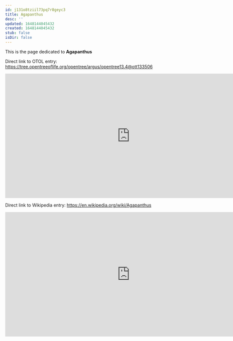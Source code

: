 ```yaml
---
id: j131o8tziil73pq7r8geyc3
title: Agapanthus
desc: ''
updated: 1648144045432
created: 1648144045432
stub: false
isDir: false
---
```

This is the page dedicated to **Agapanthus**


Direct link to OTOL entry: https://tree.opentreeoflife.org/opentree/argus/opentree13.4@ott133506



<html>
    <body>
    <iframe src="https://tree.opentreeoflife.org/opentree/argus/opentree13.4@ott133506"
    width="800" height="400" frameborder="0" allowfullscreen> </iframe>
    </body>
</html>
    


Direct link to Wikipedia entry: https://en.wikipedia.org/wiki/Agapanthus



<html>
    <body>
    <iframe src="https://en.wikipedia.org/wiki/Agapanthus"
    width="800" height="400" frameborder="0" allowfullscreen> </iframe>
    </body>
</html>
    
